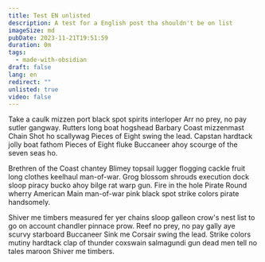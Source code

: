 ```yaml
---
title: Test EN unlisted
description: A test for a English post tha shouldn't be on list
imageSize: md
pubDate: 2023-11-21T19:51:59
duration: 0m
tags:
  - made-with-obsidian
draft: false
lang: en
redirect: ""
unlisted: true
video: false
---
```

Take a caulk mizzen port black spot spirits interloper Arr no prey, no pay sutler gangway. Rutters long boat hogshead Barbary Coast mizzenmast Chain Shot ho scallywag Pieces of Eight swing the lead. Capstan hardtack jolly boat fathom Pieces of Eight fluke Buccaneer ahoy scourge of the seven seas ho.

Brethren of the Coast chantey Blimey topsail lugger flogging cackle fruit long clothes keelhaul man-of-war. Grog blossom shrouds execution dock sloop piracy bucko ahoy bilge rat warp gun. Fire in the hole Pirate Round wherry American Main man-of-war pink black spot strike colors pirate handsomely.

Shiver me timbers measured fer yer chains sloop galleon crow's nest list to go on account chandler pinnace prow. Reef no prey, no pay gally aye scurvy starboard Buccaneer Sink me Corsair swing the lead. Strike colors mutiny hardtack clap of thunder coxswain salmagundi gun dead men tell no tales maroon Shiver me timbers.